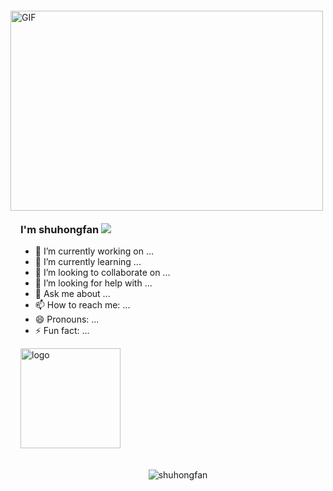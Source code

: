 
  <img align="right" alt="GIF" src="https://github.com/abhisheknaiidu/abhisheknaiidu/blob/master/code.gif?raw=true" width="500" height="320"  align="right" style="margin: 20px; margin-bottom: 20px;" />

### I'm shuhongfan  ![](https://visitor-badge.glitch.me/badge?page_id=shuhongfan)
- 🔭 I’m currently working on ...
- 🌱 I’m currently learning ...
- 👯 I’m looking to collaborate on ...
- 🤔 I’m looking for help with ...
- 💬 Ask me about ...
- 📫 How to reach me: ...
- 😄 Pronouns: ...
- ⚡ Fun fact: ...


<img src="https://github-profile-trophy.vercel.app/?username=shuhongfan&theme=flat&column=7" alt="logo" height="160" align="center" style="margin: auto; margin-bottom: 20px;" />
<p align="center"> <img src="https://github-readme-stats.vercel.app/api?username=shuhongfan&show_icons=true&theme=gotham" alt="shuhongfan"   />

<!---
shuhongfan/shuhongfan is a ✨ special ✨ repository because its `README.md` (this file) appears on your GitHub profile.
You can click the Preview link to take a look at your changes.
--->
